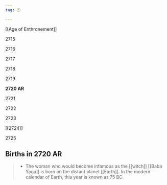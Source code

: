 ```yaml
---
tag: 🕛

---
```

[[Age of Enthronement]]


2715

2716

2717

2718

2719

**2720 AR**

2721

2722

2723

[[2724]]

2725



## Births in 2720 AR

>  - The woman who would become infamous as the [[witch]] [[Baba Yaga]] is born on the distant planet [[Earth]]. In the modern calendar of Earth, this year is known as 75 BC.






